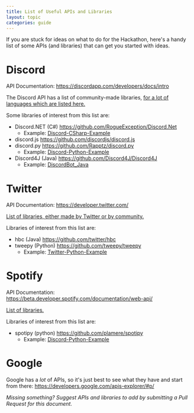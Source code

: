```yaml
---
title: List of Useful APIs and Libraries
layout: topic
categories: guide
---
```


If you are stuck for ideas on what to do for the Hackathon,
here's a handy list of some APIs (and libraries) that
can get you started with ideas.

# Discord

API Documentation: https://discordapp.com/developers/docs/intro

The Discord API has a list of community-made libraries,
[for a lot of languages which are listed here.](https://discordapp.com/developers/docs/topics/community-resources)

Some libraries of interest from this list are:

- Discord.NET (C#) https://github.com/RogueException/Discord.Net
  - Example: [Discord-CSharp-Example](https://github.com/UWB-ACM/Discord-CSharp-Example)
- discord.js https://github.com/discordjs/discord.js
- discord.py https://github.com/Rapptz/discord.py
  - Example: [Discord-Python-Example](https://github.com/UWB-ACM/Discord-Python-Example)
- Discord4J (Java) https://github.com/Discord4J/Discord4J
  - Example: [DiscordBot_Java](https://github.com/UWB-ACM/DiscordBot_Java)

# Twitter

API Documentation: https://developer.twitter.com/

[List of libraries, either made by Twitter or by community.](https://developer.twitter.com/en/docs/developer-utilities/twitter-libraries)

Libraries of interest from this list are:

- hbc (Java) https://github.com/twitter/hbc
- tweepy (Python) https://github.com/tweepy/tweepy
  - Example: [Twitter-Python-Example](https://github.com/UWB-ACM/Twitter-Python-Example)

# Spotify

API Documentation: https://beta.developer.spotify.com/documentation/web-api/

[List of libraries.](https://beta.developer.spotify.com/documentation/web-api/libraries/)

Libraries of interest from this list are:

- spotipy (python) https://github.com/plamere/spotipy
  - Example: [Discord-Python-Example](https://github.com/UWB-ACM/Discord-Python-Example)

# Google

Google has a _lot_ of APIs, so it's just best to see what they have and start
from there: https://developers.google.com/apis-explorer/#p/


_Missing something? Suggest APIs and libraries to add by submitting a Pull
Request for this document._
